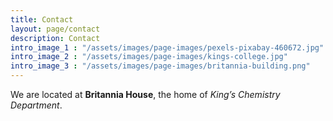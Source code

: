 ```yaml
---
title: Contact
layout: page/contact
description: Contact
intro_image_1 : "/assets/images/page-images/pexels-pixabay-460672.jpg"
intro_image_2 : "/assets/images/page-images/kings-college.jpg"
intro_image_3 : "/assets/images/page-images/britannia-building.png"
---
```


We are located at <b>Britannia House</b>, the home of <i>King’s Chemistry Department</i>.


